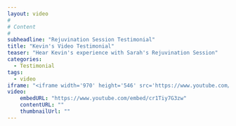 ```yaml
---
layout: video
#
# Content
#
subheadline: "Rejuvination Session Testimonial"
title: "Kevin's Video Testimonial"
teaser: "Hear Kevin's experience with Sarah's Rejuvination Session"
categories: 
  - Testimonial
tags:
  - video
iframe: "<iframe width='970' height='546' src='https://www.youtube.com/embed/cr1Tiy7G3zw' frameborder='0' allowfullscreen></iframe>"
video:
    embedURL: "https://www.youtube.com/embed/cr1Tiy7G3zw"
    contentURL: ""
    thumbnailUrl: ""
---
```





 [1]: #
 [2]: #
 [3]: #
 [4]: #
 [5]: #
 [6]: #
 [7]: #
 [8]: #
 [9]: #
 [10]: #